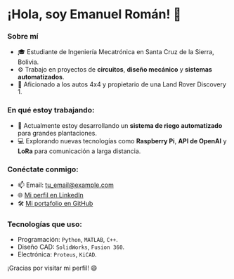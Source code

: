 # ¡Hola, soy Emanuel Román! 👋

### Sobre mí
- 🎓 Estudiante de Ingeniería Mecatrónica en Santa Cruz de la Sierra, Bolivia.
- ⚙️ Trabajo en proyectos de **circuitos**, **diseño mecánico** y **sistemas automatizados**.
- 🚗 Aficionado a los autos 4x4 y propietario de una Land Rover Discovery 1.

### En qué estoy trabajando:
- 🌱 Actualmente estoy desarrollando un **sistema de riego automatizado** para grandes plantaciones.
- 💻 Explorando nuevas tecnologías como **Raspberry Pi**, **API de OpenAI** y **LoRa** para comunicación a larga distancia.

### Conéctate conmigo:
- 📫 Email: tu_email@example.com
- 🌐 [Mi perfil en LinkedIn](https://www.linkedin.com/in/emanuel-roman-b4a2ba175/)
- 🛠️ [Mi portafolio en GitHub](https://github.com/ManuelRs1701?tab=repositories)

### Tecnologías que uso:
- Programación: `Python`, `MATLAB`, `C++`.
- Diseño CAD: `SolidWorks`, `Fusion 360`.
- Electrónica: `Proteus`, `KiCAD`.

¡Gracias por visitar mi perfil! 😄
